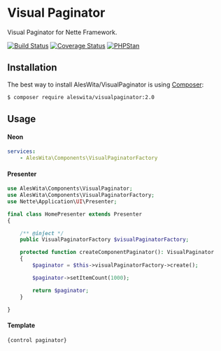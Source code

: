 # Visual Paginator
Visual Paginator for Nette Framework.

[![Build Status](https://github.com/aleswita/VisualPaginator/workflows/build/badge.svg)](https://github.com/aleswita/VisualPaginator/actions?query=workflow%3Abuild)
[![Coverage Status](https://coveralls.io/repos/github/aleswita/VisualPaginator/badge.svg?branch=master)](https://coveralls.io/github/aleswita/VisualPaginator?branch=master)
[![PHPStan](https://img.shields.io/badge/PHPStan-enabled-brightgreen.svg?style=flat-square)](https://github.com/phpstan/phpstan)

## Installation
The best way to install AlesWita/VisualPaginator is using [Composer](http://getcomposer.org/):
```sh
$ composer require aleswita/visualpaginator:2.0
```

## Usage
#### Neon
```yaml
services:
	- AlesWita\Components\VisualPaginatorFactory
```

#### Presenter
```php
use AlesWita\Components\VisualPaginator;
use AlesWita\Components\VisualPaginatorFactory;
use Nette\Application\UI\Presenter;

final class HomePresenter extends Presenter
{

	/** @inject */
	public VisualPaginatorFactory $visualPaginatorFactory;

	protected function createComponentPaginator(): VisualPaginator
	{
		$paginator = $this->visualPaginatorFactory->create();

		$paginator->setItemCount(1000);

		return $paginator;
	}

}
```

#### Template
```html
{control paginator}
```
